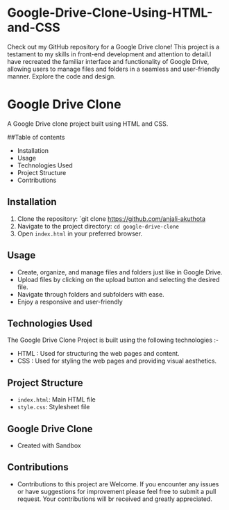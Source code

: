 # Google-Drive-Clone-Using-HTML-and-CSS
Check out my GitHub repository for a Google Drive clone! This project is a testament to my skills in front-end development and attention to detail.I have recreated the familiar interface and functionality of Google Drive, allowing users to manage files and folders in a seamless and user-friendly manner. Explore the code and design.
# Google Drive Clone

A Google Drive clone project built using HTML and CSS.

##Table of contents
* Installation
* Usage
* Technologies Used
* Project Structure
* Contributions


## Installation

1. Clone the repository: `git clone https://github.com/anjali-akuthota
2. Navigate to the project directory: `cd google-drive-clone`
3. Open `index.html` in your preferred browser.

## Usage

- Create, organize, and manage files and folders just like in Google Drive.
- Upload files by clicking on the upload button and selecting the desired file.
- Navigate through folders and subfolders with ease.
- Enjoy a responsive and user-friendly 

## Technologies Used

The Google Drive Clone Project is built using the following technologies :-
* HTML : Used for structuring the web pages and content.
* CSS  : Used for styling the web pages and providing visual aesthetics.

## Project Structure

- `index.html`: Main HTML file
- `style.css`: Stylesheet file
## Google Drive Clone 
- Created with Sandbox

## Contributions 
- Contributions to this project are Welcome. If you encounter any issues or have suggestions for improvement please feel free to submit a pull request. Your contributions will br received and greatly appreciated.


